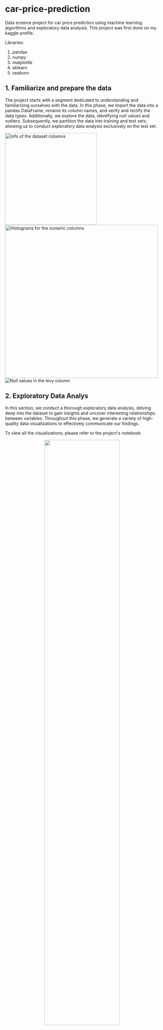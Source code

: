 # car-price-prediction
Data science project for car price prediction using machine learning algorithms and exploratory data analysis. This project was first done on my kaggle profile.

Libraries: 
  1. pandas
  2. numpy
  3. matplotlib
  4. sklearn
  5. seaborn

## 1. Familiarize and prepare the data

The project starts with a segment dedicated to understanding and familiarizing ourselves with the data. In this phase, we import the data into a pandas DataFrame, rename its column names, and verify and rectify the data types. Additionally, we explore the data, identifying null values and outliers. Subsequently, we partition the data into training and test sets, allowing us to conduct exploratory data analysis exclusively on the test set.

<img src='/figures/df_info.png' alt='info of the dataset columns' title='nfo of the dataset columns' style='width: 300px'> <img src='/figures/histograms.png' alt='Histograms for the numeric columns' title='Histograms for the numeric columns' style='width: 500px'>
<img src='/figures/nulls.png' alt='Null values in the levy column' title='Null values in the levy column'>

## 2. Exploratory Data Analys

In this section, we conduct a thorough exploratory data analysis, delving deep into the dataset to gain insights and uncover interesting relationships between variables. Throughout this phase, we generate a variety of high-quality data visualizations to effectively communicate our findings.


To view all the visualizations, please refer to the project's notebook.
<center>
<img src='/figures/correlations.png' width='70%'>
</center>
<img src='/figures/brands.png' width='100%'>
<img src='/figures/levy_vs_price.png' width='100%'>
<img src='/figures/engine_and_turbo.png' width='100%'>
<img src='/figures/models.png' width='100%'>

## 3. Creating a machine learning model
Within this section, we begin our journy creating a machine learning model to predict the car's prices. 
We initiate the creation of a data preprocessing pipeline using both scikit-learn's transformers and custom ones, adhering to the scikit-learn interface. The main steps for this task are: 
1. Handle infrequent clases.
2. Encode categorical features with the OneHotEncoding strategy.
3. Handle outliers.
4. Impute null values.
5. Scale the data.

<img src='/figures/pipeline.png' width='300px'>

To select the model, we tested 4 different machine learning algorithms: K Neearest Neighbors Regressor, Support Vector Machines Regressor, Random Forest Regressor and Linear Regressor (using Stockastic Gradient Descent). After this, we selected the Random Forest Regressor and performed a hyperparameter-tunning usning scikit-learn's GridSearchCV.

<img src='/figures/models.png' width='100%'>


Finally, after evaluating our model using k-fold cross validation (10 folds) and studying it's learning curves, we tested our model with the test test, obtaining a performance of:

* **RMSE: $5282**
* **MAE: $3101**
* **MAPE: 71.88%**
* **R2: 0.79**

## 4. Conclusions

1. During EDA, we notice some missing/null values, as well as outliers due to incorrect data.
2. We performed Data Visualization to gain some insights and answar some questions like the brands and models with most used cars in the market, their average prices, use of leather interior by different manufacturers, and much more, which can be used later for storytelling.
3. We create a full preprocessing pipeline to prepare the data for machine learning models, using both sklearn's and created transformers, which included category encoding, handling outliers, imputation of null values, and scaling.
4. We selected a model for the regression task, and performed hyperparameter tunning.
5. We evaluated the model using different metrics and check for bias/variance using learning curves, detecting a high variance which can be improved by increasing the train size.

6. We proposed a final model with an RMSE of 5286, a Mae of 3090 and R2 of 0.79.
